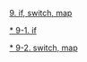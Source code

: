 [9. if, switch, map](https://onedrive.live.com/view.aspx?cid=c267bf9b0bf5984a&page=view&resid=C267BF9B0BF5984A!104&parId=C267BF9B0BF5984A!102&app=PowerPoint)

 [* 9-1. if](https://github.com/kimwanjae/2018-Class/blob/master/5.%20cds_if(smart%20led))
 
 [* 9-2. switch, map](https://github.com/kimwanjae/2018-Class/blob/master/if%2C%20switch%2C%20map) 
